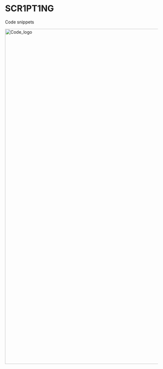 # SCR1PT1NG
Code snippets  

<img width="1100" alt="Code_logo" src="https://user-images.githubusercontent.com/98988642/172464399-3a192aaf-db69-4190-b08c-352801a5f996.png">
